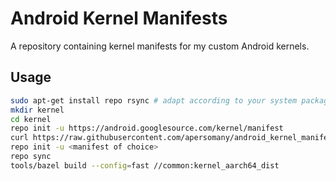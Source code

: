 # Android Kernel Manifests

A repository containing kernel manifests for my custom Android kernels.

## Usage

```bash
sudo apt-get install repo rsync # adapt according to your system package manager
mkdir kernel
cd kernel
repo init -u https://android.googlesource.com/kernel/manifest
curl https://raw.githubusercontent.com/apersomany/android_kernel_manifests/refs/heads/main/<manifest of choice> -o .repo/manifests
repo init -u <manifest of choice>
repo sync
tools/bazel build --config=fast //common:kernel_aarch64_dist
```
